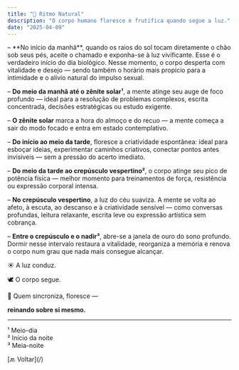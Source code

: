 ```yaml
---
title: "🌿 Ritmo Natural"
description: "O corpo humano floresce e frutifica quando segue a luz."
date: "2025-04-09"
---
```


<section class="section">
  – **No início da manhã**, quando os raios do sol tocam diretamente o chão sob seus pés, aceite o chamado e exponha-se à luz vivificante. Esse é o verdadeiro início do dia biológico. Nesse momento, o corpo desperta com vitalidade e desejo — sendo também o horário mais propício para a intimidade e o alívio natural do impulso sexual.

  – **Do meio da manhã até o zênite solar¹**, a mente atinge seu auge de foco profundo — ideal para a resolução de problemas complexos, escrita concentrada, decisões estratégicas ou estudo exigente.

  – **O zênite solar** marca a hora do almoço e do recuo — a mente começa a sair do modo focado e entra em estado contemplativo.

  – **Do início ao meio da tarde**, floresce a criatividade espontânea: ideal para esboçar ideias, experimentar caminhos criativos, conectar pontos antes invisíveis — sem a pressão do acerto imediato.

  – **Do meio da tarde ao crepúsculo vespertino²**, o corpo atinge seu pico de potência física — melhor momento para treinamentos de força, resistência ou expressão corporal intensa.

  – **No crepúsculo vespertino**, a luz do céu suaviza. A mente se volta ao afeto, à escuta, ao descanso e à criatividade sensível — como conversas profundas, leitura relaxante, escrita leve ou expressão artística sem cobrança.

  – **Entre o crepúsculo e o nadir³**, abre-se a janela de ouro do sono profundo. Dormir nesse intervalo restaura a vitalidade, reorganiza a memória e renova o corpo num grau que nada mais consegue alcançar.

  ☀️ A luz conduz.

  🕊 O corpo segue.

  🌱 Quem sincroniza, floresce —

  **reinando sobre si mesmo.**

  <hr />

  ¹ Meio-dia  
  ² Início da noite  
  ³ Meia-noite
</section>

<section class="section text-center">
  [🔙 Voltar](/)
</section>
